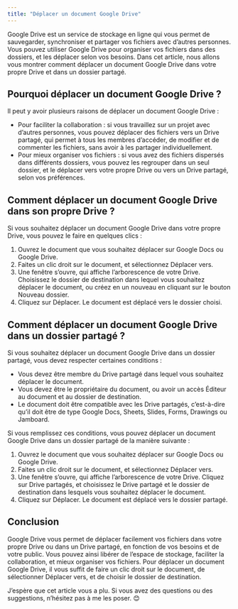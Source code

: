 ```yaml
---
title: "Déplacer un document Google Drive"
---
```

Google Drive est un service de stockage en ligne qui vous permet de sauvegarder, synchroniser et partager vos fichiers avec d’autres personnes. Vous pouvez utiliser Google Drive pour organiser vos fichiers dans des dossiers, et les déplacer selon vos besoins. Dans cet article, nous allons vous montrer comment déplacer un document Google Drive dans votre propre Drive et dans un dossier partagé.

## Pourquoi déplacer un document Google Drive ?

Il peut y avoir plusieurs raisons de déplacer un document Google Drive :

- Pour faciliter la collaboration : si vous travaillez sur un projet avec d’autres personnes, vous pouvez déplacer des fichiers vers un Drive partagé, qui permet à tous les membres d’accéder, de modifier et de commenter les fichiers, sans avoir à les partager individuellement. 
- Pour mieux organiser vos fichiers : si vous avez des fichiers dispersés dans différents dossiers, vous pouvez les regrouper dans un seul dossier, et le déplacer vers votre propre Drive ou vers un Drive partagé, selon vos préférences.

## Comment déplacer un document Google Drive dans son propre Drive ?

Si vous souhaitez déplacer un document Google Drive dans votre propre Drive, vous pouvez le faire en quelques clics : 
1. Ouvrez le document que vous souhaitez déplacer sur Google Docs ou Google Drive. 
2. Faites un clic droit sur le document, et sélectionnez Déplacer vers. 
3. Une fenêtre s’ouvre, qui affiche l’arborescence de votre Drive. Choisissez le dossier de destination dans lequel vous souhaitez déplacer le document, ou créez en un nouveau en cliquant sur le bouton Nouveau dossier. 
4. Cliquez sur Déplacer. Le document est déplacé vers le dossier choisi. 

## Comment déplacer un document Google Drive dans un dossier partagé ? 

Si vous souhaitez déplacer un document Google Drive dans un dossier partagé, vous devez respecter certaines conditions : 
- Vous devez être membre du Drive partagé dans lequel vous souhaitez déplacer le document. 
- Vous devez être le propriétaire du document, ou avoir un accès Éditeur au document et au dossier de destination. 
- Le document doit être compatible avec les Drive partagés, c’est-à-dire qu’il doit être de type Google Docs, Sheets, Slides, Forms, Drawings ou Jamboard. 

Si vous remplissez ces conditions, vous pouvez déplacer un document Google Drive dans un dossier partagé de la manière suivante : 
1. Ouvrez le document que vous souhaitez déplacer sur Google Docs ou Google Drive. 
2. Faites un clic droit sur le document, et sélectionnez Déplacer vers. 
3. Une fenêtre s’ouvre, qui affiche l’arborescence de votre Drive. Cliquez sur Drive partagés, et choisissez le Drive partagé et le dossier de destination dans lesquels vous souhaitez déplacer le document. 
4. Cliquez sur Déplacer. Le document est déplacé vers le dossier partagé. 

## Conclusion

Google Drive vous permet de déplacer facilement vos fichiers dans votre propre Drive ou dans un Drive partagé, en fonction de vos besoins et de votre public. Vous pouvez ainsi libérer de l’espace de stockage, faciliter la collaboration, et mieux organiser vos fichiers. Pour déplacer un document Google Drive, il vous suffit de faire un clic droit sur le document, de sélectionner Déplacer vers, et de choisir le dossier de destination. 

J’espère que cet article vous a plu. Si vous avez des questions ou des suggestions, n’hésitez pas à me les poser. 😊